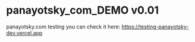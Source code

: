 # panayotsky_com_DEMO v0.01
 panayotsky.com testing
you can check it here:
https://testing-panayotsky-dev.vercel.app
